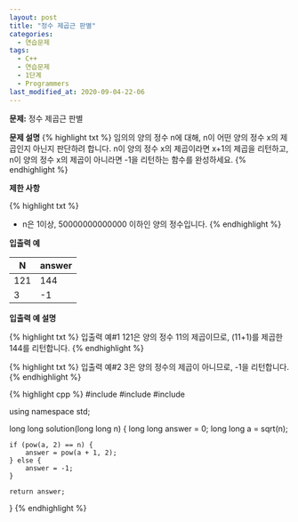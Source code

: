 ```yaml
---
layout: post
title: "정수 제곱근 판별"
categories:
  - 연습문제
tags:
  - C++
  - 연습문제
  - 1단계
  - Programmers
last_modified_at: 2020-09-04-22-06
---
```


<strong> 문제:</strong> 정수 제곱근 판별

<strong>문제 설명</strong>
{% highlight txt %}
임의의 양의 정수 n에 대해, n이 어떤 양의 정수 x의 제곱인지 아닌지
판단하려 합니다.
n이 양의 정수 x의 제곱이라면 x+1의 제곱을 리턴하고, n이 양의 정수
x의 제곱이 아니라면 -1을 리턴하는 함수를 완성하세요.
{% endhighlight %}

<strong>제한 사항</strong>

{% highlight txt %}
  - n은 1이상, 50000000000000 이하인 양의 정수입니다.
{% endhighlight %}

<strong>입출력 예</strong>

| N | answer |
| --- | --- |
| 121 | 144 |
| 3 | -1 |

<strong>입출력 예 설명</strong>

{% highlight txt %}
입출력 예#1
121은 양의 정수 11의 제곱이므로, (11+1)를 제곱한 144를 리턴합니다.
{% endhighlight %}

{% highlight txt %}
입출력 예#2
3은 양의 정수의 제곱이 아니므로, -1을 리턴합니다.
{% endhighlight %}

{% highlight cpp %}
#include <string>
#include <vector>
#include <cmath>

using namespace std;

long long solution(long long n) {
    long long answer = 0;
    long long a = sqrt(n);
    
    if (pow(a, 2) == n) {
        answer = pow(a + 1, 2);
    } else {
        answer = -1;
    }
    
    return answer;
}
{% endhighlight %}
